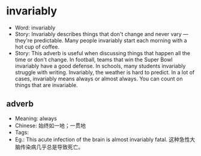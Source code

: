 # invariably

- Word: invariably
- Story: Invariably describes things that don't change and never vary — they're predictable. Many people invariably start each morning with a hot cup of coffee.
- Story: This adverb is useful when discussing things that happen all the time or don't change. In football, teams that win the Super Bowl invariably have a good defense. In schools, many students invariably struggle with writing. Invariably, the weather is hard to predict. In a lot of cases, invariably means always or almost always. You can count on things that are invariable.

## adverb

- Meaning: always
- Chinese: 始终如一地；一贯地
- Tags: 
- Eg.: This acute infection of the brain is almost invariably fatal. 这种急性大脑传染病几乎总是导致死亡。

